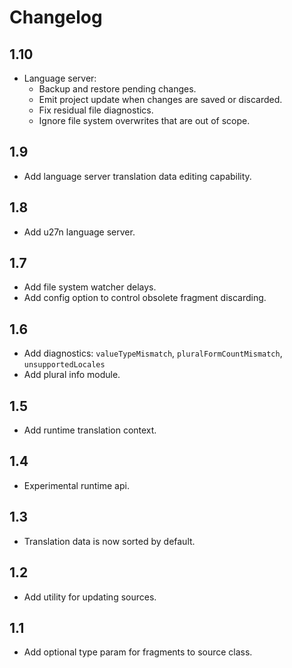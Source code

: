# Changelog

## 1.10
+ Language server:
  + Backup and restore pending changes.
  + Emit project update when changes are saved or discarded.
  + Fix residual file diagnostics.
  + Ignore file system overwrites that are out of scope.

## 1.9
+ Add language server translation data editing capability.

## 1.8
+ Add u27n language server.

## 1.7
+ Add file system watcher delays.
+ Add config option to control obsolete fragment discarding.

## 1.6
+ Add diagnostics: `valueTypeMismatch`, `pluralFormCountMismatch`, `unsupportedLocales`
+ Add plural info module.

## 1.5
+ Add runtime translation context.

## 1.4
+ Experimental runtime api.

## 1.3
+ Translation data is now sorted by default.

## 1.2
+ Add utility for updating sources.

## 1.1
+ Add optional type param for fragments to source class.
